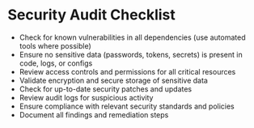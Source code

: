 # Security Audit Checklist

- Check for known vulnerabilities in all dependencies (use automated tools where possible)
- Ensure no sensitive data (passwords, tokens, secrets) is present in code, logs, or configs
- Review access controls and permissions for all critical resources
- Validate encryption and secure storage of sensitive data
- Check for up-to-date security patches and updates
- Review audit logs for suspicious activity
- Ensure compliance with relevant security standards and policies
- Document all findings and remediation steps 